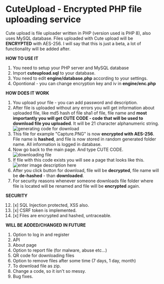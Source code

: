 # CuteUpload - Encrypted PHP file uploading service

Cute upload is file uploader written in PHP (version used is PHP 8), also uses MySQL database.
Files uploaded with Cute upload will be **ENCRYPTED** with AES-256.
I will say that this is just a beta, a lot of functionality will be added after.

**HOW TO USE IT**

 1. You need to setup your PHP server and MySQL database
 2. Import **cuteupload.sql** to your database.
 3. You need to edit **engine/database.php** according to your settings.
 4. Opontional - you can change encryption key and iv in **engine/enc.php**

**HOW DOES IT WORK**

 1. You upload your file - you can add password and description.
 2. After file is uploaded without any errors you will get information about uploaded file, like md5 hash of file sha1 of file, file name and **most importantly you will get CUTE CODE - code that will be used to download file you uploaded**. It will be 21 character alphanumeric string.
 ![generating code for download](https://i.ibb.co/Pz3ZtL8/ss1.png)
 3. This file for example "Capture.PNG" is now **encrypted with AES-256**. File name is **hashed**, and file is now stored in random generated folder name. All information is logged in database.
 4. Now go back to the main page. And type CUTE CODE.
 ![downloading file](https://i.ibb.co/fG1pqSq/ss2.png)
 5. If file with this code exists you will see a page that looks like this.
 ![enter image description here](https://i.ibb.co/rvPycCW/ss3.png)
 6. After you click button for download, file will be **decrypted**, file name will be **de-hashed** - than **downloaded**.
 7. For security reasons whenever someone downloads file folder where file is located will be renamed and file will be **encrypted** again.

 **SECURITY**
 

 12. [x] SQL Injection protected, XSS also.
 13. [x] CSRF token is implemented.
 14. [x] Files are encrypted and hashed, untraceable.

**WILL BE ADDED/CHANGED IN FUTURE**

 1. Option to log in and register
 2. API
 3. About page
 4. Option to report file (for malware, abuse etc...)
 5. QR code for downloading files
 6. Option to remove files after some time (7 days, 1 day, month)
 7. To download file as zip.
 8. Change a code, so it isn't so messy.
 9. Bug fixes.

